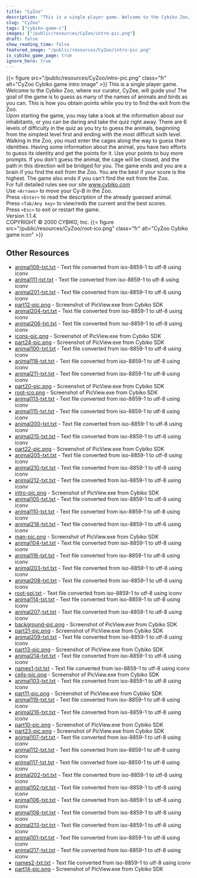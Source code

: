 ```yaml
---
title: "CyZoo"
description: "This is a single player game. Welcome to the Cybiko Zoo, where our curator, CyZee, will guide you! The goal of the game is to guess as many of the names of animals and birds as you can.  This is how you obtain points while you try to find the exit from the Zoo. Upon starting the..."
slug: "CyZoo"
tags: ["cybiko-game-c"]
images: ["/public/resources/CyZoo/intro-pic.png"]
draft: false
show_reading_time: false
featured_image: "/public/resources/CyZoo/intro-pic.png"
is_cybiko_game_page: true
ignore_hero: true
---
```

{{< figure src="/public/resources/CyZoo/intro-pic.png" class="fr" alt="CyZoo Cybiko game intro image" >}}
This is a single player game. Welcome to the Cybiko Zoo, where our curator, CyZee, will guide you! The goal of the game is to guess as many of the names of animals and birds as you can.  This is how you obtain points while you try to find the exit from the Zoo. \
Upon starting the game, you may take a look at the information about our inhabitants, or you can be daring and take the quiz right away. There are 6 levels of difficulty in the quiz as you try to guess the animals, beginning from the simplest level first and ending with the most difficult sixth level. Walking in the Zoo, you must enter the cages along the way to guess their identities. Having some information about the animal, you have two efforts to guess its identity and get the points for it. Use your points to buy more prompts. If you don't guess the animal, the cage will be closed, and the path in this direction will be bridged for you. The game ends and you are a brain if you find the exit from the Zoo. You are the best if your score is the highest. The game also ends if you can't find the exit from the Zoo. \
For full detailed rules see our site www.cybiko.com \
Use `<Arrows>`  to move your Cy-B in the Zoo. \
Press `<Enter>`  to read the description of the already guessed animal. \
Press `<Tab/Any key>`  to view/redo the current and the best scores. \
Press `<Esc>`  to exit or restart the game. \
Version 1.1.4. \
COPYRIGHT © 2000 CYBIKO, Inc. {{< figure src="/public/resources/CyZoo/root-ico.png" class="fr" alt="CyZoo Cybiko game icon" >}}

## Other Resources
* [animal109-txt.txt](/public/resources/CyZoo/animal109-txt.txt) - Text file converted from iso-8859-1 to utf-8 using iconv
* [animal111-txt.txt](/public/resources/CyZoo/animal111-txt.txt) - Text file converted from iso-8859-1 to utf-8 using iconv
* [animal201-txt.txt](/public/resources/CyZoo/animal201-txt.txt) - Text file converted from iso-8859-1 to utf-8 using iconv
* [part12-pic.png](/public/resources/CyZoo/part12-pic.png) - Screenshot of PicView.exe from Cybiko SDK
* [animal204-txt.txt](/public/resources/CyZoo/animal204-txt.txt) - Text file converted from iso-8859-1 to utf-8 using iconv
* [animal206-txt.txt](/public/resources/CyZoo/animal206-txt.txt) - Text file converted from iso-8859-1 to utf-8 using iconv
* [icons-pic.png](/public/resources/CyZoo/icons-pic.png) - Screenshot of PicView.exe from Cybiko SDK
* [part24-pic.png](/public/resources/CyZoo/part24-pic.png) - Screenshot of PicView.exe from Cybiko SDK
* [animal100-txt.txt](/public/resources/CyZoo/animal100-txt.txt) - Text file converted from iso-8859-1 to utf-8 using iconv
* [animal118-txt.txt](/public/resources/CyZoo/animal118-txt.txt) - Text file converted from iso-8859-1 to utf-8 using iconv
* [animal211-txt.txt](/public/resources/CyZoo/animal211-txt.txt) - Text file converted from iso-8859-1 to utf-8 using iconv
* [part20-pic.png](/public/resources/CyZoo/part20-pic.png) - Screenshot of PicView.exe from Cybiko SDK
* [root-ico.png](/public/resources/CyZoo/root-ico.png) - Screenshot of PicView.exe from Cybiko SDK
* [animal113-txt.txt](/public/resources/CyZoo/animal113-txt.txt) - Text file converted from iso-8859-1 to utf-8 using iconv
* [animal115-txt.txt](/public/resources/CyZoo/animal115-txt.txt) - Text file converted from iso-8859-1 to utf-8 using iconv
* [animal200-txt.txt](/public/resources/CyZoo/animal200-txt.txt) - Text file converted from iso-8859-1 to utf-8 using iconv
* [animal215-txt.txt](/public/resources/CyZoo/animal215-txt.txt) - Text file converted from iso-8859-1 to utf-8 using iconv
* [part22-pic.png](/public/resources/CyZoo/part22-pic.png) - Screenshot of PicView.exe from Cybiko SDK
* [animal205-txt.txt](/public/resources/CyZoo/animal205-txt.txt) - Text file converted from iso-8859-1 to utf-8 using iconv
* [animal210-txt.txt](/public/resources/CyZoo/animal210-txt.txt) - Text file converted from iso-8859-1 to utf-8 using iconv
* [animal212-txt.txt](/public/resources/CyZoo/animal212-txt.txt) - Text file converted from iso-8859-1 to utf-8 using iconv
* [intro-pic.png](/public/resources/CyZoo/intro-pic.png) - Screenshot of PicView.exe from Cybiko SDK
* [animal105-txt.txt](/public/resources/CyZoo/animal105-txt.txt) - Text file converted from iso-8859-1 to utf-8 using iconv
* [animal110-txt.txt](/public/resources/CyZoo/animal110-txt.txt) - Text file converted from iso-8859-1 to utf-8 using iconv
* [animal218-txt.txt](/public/resources/CyZoo/animal218-txt.txt) - Text file converted from iso-8859-1 to utf-8 using iconv
* [man-pic.png](/public/resources/CyZoo/man-pic.png) - Screenshot of PicView.exe from Cybiko SDK
* [animal104-txt.txt](/public/resources/CyZoo/animal104-txt.txt) - Text file converted from iso-8859-1 to utf-8 using iconv
* [animal116-txt.txt](/public/resources/CyZoo/animal116-txt.txt) - Text file converted from iso-8859-1 to utf-8 using iconv
* [animal203-txt.txt](/public/resources/CyZoo/animal203-txt.txt) - Text file converted from iso-8859-1 to utf-8 using iconv
* [animal208-txt.txt](/public/resources/CyZoo/animal208-txt.txt) - Text file converted from iso-8859-1 to utf-8 using iconv
* [root-spl.txt](/public/resources/CyZoo/root-spl.txt) - Text file converted from iso-8859-1 to utf-8 using iconv
* [animal114-txt.txt](/public/resources/CyZoo/animal114-txt.txt) - Text file converted from iso-8859-1 to utf-8 using iconv
* [animal207-txt.txt](/public/resources/CyZoo/animal207-txt.txt) - Text file converted from iso-8859-1 to utf-8 using iconv
* [background-pic.png](/public/resources/CyZoo/background-pic.png) - Screenshot of PicView.exe from Cybiko SDK
* [part21-pic.png](/public/resources/CyZoo/part21-pic.png) - Screenshot of PicView.exe from Cybiko SDK
* [animal209-txt.txt](/public/resources/CyZoo/animal209-txt.txt) - Text file converted from iso-8859-1 to utf-8 using iconv
* [part13-pic.png](/public/resources/CyZoo/part13-pic.png) - Screenshot of PicView.exe from Cybiko SDK
* [animal214-txt.txt](/public/resources/CyZoo/animal214-txt.txt) - Text file converted from iso-8859-1 to utf-8 using iconv
* [names1-txt.txt](/public/resources/CyZoo/names1-txt.txt) - Text file converted from iso-8859-1 to utf-8 using iconv
* [cells-pic.png](/public/resources/CyZoo/cells-pic.png) - Screenshot of PicView.exe from Cybiko SDK
* [animal103-txt.txt](/public/resources/CyZoo/animal103-txt.txt) - Text file converted from iso-8859-1 to utf-8 using iconv
* [part11-pic.png](/public/resources/CyZoo/part11-pic.png) - Screenshot of PicView.exe from Cybiko SDK
* [animal119-txt.txt](/public/resources/CyZoo/animal119-txt.txt) - Text file converted from iso-8859-1 to utf-8 using iconv
* [animal216-txt.txt](/public/resources/CyZoo/animal216-txt.txt) - Text file converted from iso-8859-1 to utf-8 using iconv
* [part10-pic.png](/public/resources/CyZoo/part10-pic.png) - Screenshot of PicView.exe from Cybiko SDK
* [part23-pic.png](/public/resources/CyZoo/part23-pic.png) - Screenshot of PicView.exe from Cybiko SDK
* [animal107-txt.txt](/public/resources/CyZoo/animal107-txt.txt) - Text file converted from iso-8859-1 to utf-8 using iconv
* [animal112-txt.txt](/public/resources/CyZoo/animal112-txt.txt) - Text file converted from iso-8859-1 to utf-8 using iconv
* [animal117-txt.txt](/public/resources/CyZoo/animal117-txt.txt) - Text file converted from iso-8859-1 to utf-8 using iconv
* [animal202-txt.txt](/public/resources/CyZoo/animal202-txt.txt) - Text file converted from iso-8859-1 to utf-8 using iconv
* [animal102-txt.txt](/public/resources/CyZoo/animal102-txt.txt) - Text file converted from iso-8859-1 to utf-8 using iconv
* [animal106-txt.txt](/public/resources/CyZoo/animal106-txt.txt) - Text file converted from iso-8859-1 to utf-8 using iconv
* [animal108-txt.txt](/public/resources/CyZoo/animal108-txt.txt) - Text file converted from iso-8859-1 to utf-8 using iconv
* [animal213-txt.txt](/public/resources/CyZoo/animal213-txt.txt) - Text file converted from iso-8859-1 to utf-8 using iconv
* [animal101-txt.txt](/public/resources/CyZoo/animal101-txt.txt) - Text file converted from iso-8859-1 to utf-8 using iconv
* [animal217-txt.txt](/public/resources/CyZoo/animal217-txt.txt) - Text file converted from iso-8859-1 to utf-8 using iconv
* [names2-txt.txt](/public/resources/CyZoo/names2-txt.txt) - Text file converted from iso-8859-1 to utf-8 using iconv
* [part14-pic.png](/public/resources/CyZoo/part14-pic.png) - Screenshot of PicView.exe from Cybiko SDK
